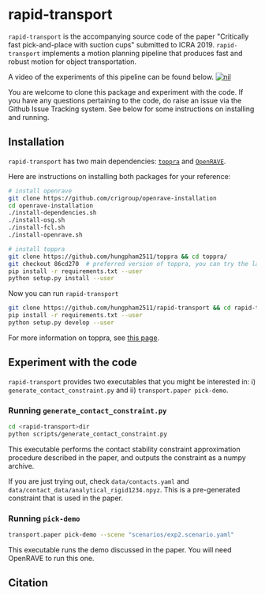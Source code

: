 # rapid-transport

`rapid-transport` is the accompanying source code of the paper
"Critically fast pick-and-place with suction cups" submitted to ICRA
2019. `rapid-transport` implements a motion planning pipeline that
produces fast and robust motion for object transportation.

A video of the experiments of this pipeline can be found below.
[![nil](http://img.youtube.com/vi/b9H-zOYWLbY/0.jpg)](http://www.youtube.com/watch?v=b9H-zOYWLbY "rapid-transport demo")


You are welcome to clone this package and experiment with the code. If
you have any questions pertaining to the code, do raise an issue via
the Github Issue Tracking system.  See below for some instructions on
installing and running.

## Installation

`rapid-transport` has two main dependencies:
[`toppra`](https://github.com/hungpham2511/toppra) and
[`OpenRAVE`](https://github.com/rdiankov/openrave).

Here are instructions on installing both packages for your reference:
``` bash
# install openrave
git clone https://github.com/crigroup/openrave-installation
cd openrave-installation
./install-dependencies.sh
./install-osg.sh
./install-fcl.sh
./install-openrave.sh

# install toppra
git clone https://github.com/hungpham2511/toppra && cd toppra/
git checkout 86cd270  # preferred version of toppra, you can try the lastest one but not guaranteed to work.
pip install -r requirements.txt --user
python setup.py install --user
```

Now you can run `rapid-transport`
```bash
git clone https://github.com/hungpham2511/rapid-transport && cd rapid-transport
pip install -r requirements.txt --user
python setup.py develop --user
```
For more information on toppra, see [this page](https://hungpham2511.github.io/toppra/).

## Experiment with the code

`rapid-transport` provides two executables that you might be
interested in: i) `generate_contact_constraint.py` and ii)
`transport.paper pick-demo`.

### Running `generate_contact_constraint.py`

``` bash
cd <rapid-transport>dir
python scripts/generate_contact_constraint.py
```

This executable performs the contact stability constraint
approximation procedure described in the paper, and outputs the
constraint as a numpy archive.

If you are just trying out, check `data/contacts.yaml` and
`data/contact_data/analytical_rigid1234.npyz`. This is a pre-generated
constraint that is used in the paper.

### Running `pick-demo`

``` bash
transport.paper pick-demo --scene "scenarios/exp2.scenario.yaml"
```

This executable runs the demo discussed in the paper. You will need
OpenRAVE to run this one.

## Citation


